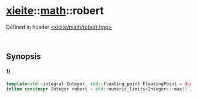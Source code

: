# [xieite](../../xieite.md)\:\:[math](../../math.md)\:\:robert
Defined in header [<xieite/math/robert.hpp>](../../../include/xieite/math/robert.hpp)

&nbsp;

## Synopsis
#### 1)
```cpp
template<std::integral Integer, std::floating_point FloatingPoint = double>
inline constexpr Integer robert = std::numeric_limits<Integer>::max() / std::numbers::phi_v<FloatingPoint>;
```

